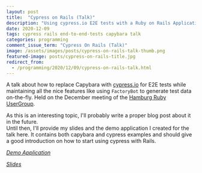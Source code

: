 ```yaml
---
layout: post
title:  "Cypress on Rails (Talk)"
description: "Using cypress.io E2E tests with a Ruby on Rails Application and FactoryBot"
date: 2020-12-09
tags: cypress rails end-to-end-tests capybara talk
categories: programming
comment_issue_term: "Cypress On Rails (Talk)"
image: /assets/images/posts/cypress-on-rails-talk-thumb.png
featured-image: posts/cypress-on-rails-title.jpg
redirect_from:
  - /programming/2020/12/09/cypress-on-rails-talk.html
---
```


A talk about how to replace Capybara with [cypress.io](https://cypress.io) for E2E tests
while maintaining all the nice features like using `FactoryBot` to generate test data on-the-fly. 
Held on the December meeting of the [Hamburg Ruby UserGroup](https://hamburg.onruby.de/).

As this is an interesting topic, I'll probably write a proper blog post about it in the future.  
Until then, I'll provide my slides and the demo application I created for the talk here.
It contains both capybara and cypress examples and should give a good introduction on
how to start using cypress with Rails.

<i class="fas fa-external-link-alt fa-fw" /> [Demo Application](https://github.com/stex/cypress_demo)

<i class="fas fa-download fa-fw" /> [Slides](/assets/files/cypress_on_rails_talk.pdf)


